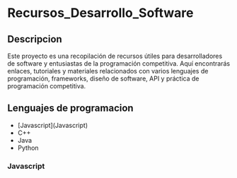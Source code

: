 # Recursos_Desarrollo_Software
## Descripcion
Este proyecto es una recopilación de recursos útiles para desarrolladores de software y entusiastas de la programación competitiva. Aquí encontrarás enlaces, tutoriales y materiales relacionados con varios lenguajes de programación, frameworks, diseño de software, API y práctica de programación competitiva.

<h2>Lenguajes de programacion</h2>
<ul>

  <li>[Javascript](Javascript)</li>
  <li>C++</li>
  <li>Java</li>
  <li>Python</li>
</ul>

### Javascript

